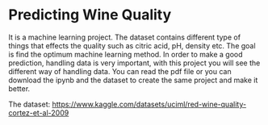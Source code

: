 # Predicting Wine Quality
It is a machine learning project. The dataset contains different type of things that effects the quality such as citric acid, pH, density etc. The goal is find the optimum machine learning method. In order to make a good prediction, handling data is very important, with this project you will see the different way of handling data. You can read the pdf file or you can download the ipynb and the dataset to create the same project and make it better.

The dataset: https://www.kaggle.com/datasets/uciml/red-wine-quality-cortez-et-al-2009
